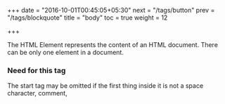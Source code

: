 +++
date = "2016-10-01T00:45:05+05:30"
next = "/tags/button"
prev = "/tags/blockquote"
title = "body"
toc = true
weight = 12

+++

The HTML <body> Element represents the content of an HTML document. There can be only one <body> element in a document.

<h3>Need for this tag</h3>
The start tag may be omitted if the first thing inside it is not a space character, comment, <script> element or <style> element. The end tag may be omitted if the body element has contents or has a start tag, and is not immediately followed by a comment.

<h3>Working Example</h3>

    <!DOCTYPE HTML>
    <html>
     <head>
      <title>Online or offline?</title>
      <script>
       function update(online) {
         document.getElementById('status').textContent =
           online ? 'Online' : 'Offline';
       }
      </script>
     </head>
     <body ononline="update(true)"
           onoffline="update(false)"
           onload="update(navigator.onLine)">
      <p>You are: <span id="status">(Unknown)</span></p>
     </body>
    </html>

<h3>References</h3>
https://developer.mozilla.org/en/docs/Web/HTML/Element/body
<br>
https://www.w3.org/TR/html5/sections.html#the-body-element

<h3>Point of Contact</h3>
Niranjan Thrineshwar <br>
nthrineshwar@deloitte.com <br>
9663770742
